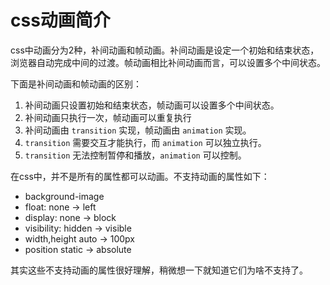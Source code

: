 # css动画简介

css中动画分为2种，补间动画和帧动画。补间动画是设定一个初始和结束状态，浏览器自动完成中间的过渡。帧动画相比补间动画而言，可以设置多个中间状态。

下面是补间动画和帧动画的区别：

1. 补间动画只设置初始和结束状态，帧动画可以设置多个中间状态。
1. 补间动画只执行一次，帧动画可以重复执行
1. 补间动画由 `transition` 实现，帧动画由 `animation` 实现。
1. `transition` 需要交互才能执行，而 `animation` 可以独立执行。
1. `transition` 无法控制暂停和播放，`animation` 可以控制。

在css中，并不是所有的属性都可以动画。不支持动画的属性如下：

- background-image
- float: none -> left
- display: none -> block
- visibility: hidden -> visible
- width,height auto -> 100px
- position  static -> absolute

其实这些不支持动画的属性很好理解，稍微想一下就知道它们为啥不支持了。
